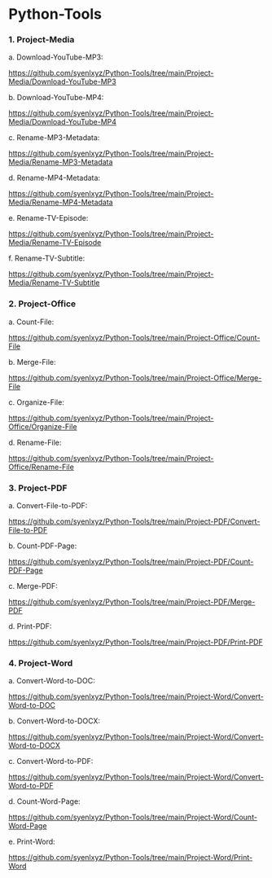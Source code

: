 # Python-Tools

### 1. Project-Media

a. Download-YouTube-MP3:

https://github.com/syenlxyz/Python-Tools/tree/main/Project-Media/Download-YouTube-MP3

b. Download-YouTube-MP4:

https://github.com/syenlxyz/Python-Tools/tree/main/Project-Media/Download-YouTube-MP4

c. Rename-MP3-Metadata:

https://github.com/syenlxyz/Python-Tools/tree/main/Project-Media/Rename-MP3-Metadata

d. Rename-MP4-Metadata:

https://github.com/syenlxyz/Python-Tools/tree/main/Project-Media/Rename-MP4-Metadata

e. Rename-TV-Episode:

https://github.com/syenlxyz/Python-Tools/tree/main/Project-Media/Rename-TV-Episode

f. Rename-TV-Subtitle:

https://github.com/syenlxyz/Python-Tools/tree/main/Project-Media/Rename-TV-Subtitle

### 2. Project-Office

a. Count-File:

https://github.com/syenlxyz/Python-Tools/tree/main/Project-Office/Count-File

b. Merge-File:

https://github.com/syenlxyz/Python-Tools/tree/main/Project-Office/Merge-File

c. Organize-File:

https://github.com/syenlxyz/Python-Tools/tree/main/Project-Office/Organize-File

d. Rename-File:

https://github.com/syenlxyz/Python-Tools/tree/main/Project-Office/Rename-File

### 3. Project-PDF

a. Convert-File-to-PDF:

https://github.com/syenlxyz/Python-Tools/tree/main/Project-PDF/Convert-File-to-PDF

b. Count-PDF-Page:

https://github.com/syenlxyz/Python-Tools/tree/main/Project-PDF/Count-PDF-Page

c. Merge-PDF:

https://github.com/syenlxyz/Python-Tools/tree/main/Project-PDF/Merge-PDF

d. Print-PDF:

https://github.com/syenlxyz/Python-Tools/tree/main/Project-PDF/Print-PDF

### 4. Project-Word

a. Convert-Word-to-DOC:

https://github.com/syenlxyz/Python-Tools/tree/main/Project-Word/Convert-Word-to-DOC

b. Convert-Word-to-DOCX:

https://github.com/syenlxyz/Python-Tools/tree/main/Project-Word/Convert-Word-to-DOCX

c. Convert-Word-to-PDF:

https://github.com/syenlxyz/Python-Tools/tree/main/Project-Word/Convert-Word-to-PDF

d. Count-Word-Page:

https://github.com/syenlxyz/Python-Tools/tree/main/Project-Word/Count-Word-Page

e. Print-Word:

https://github.com/syenlxyz/Python-Tools/tree/main/Project-Word/Print-Word
